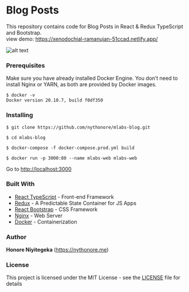 # Blog Posts

This repository contains code for Blog Posts in React & Redux TypeScript and Bootstrap.\
view demo: https://xenodochial-ramanujan-51ccad.netlify.app/

![alt text](https://res.cloudinary.com/elab/image/upload/v1643891926/nythonore/ciojsbgfvi2ubtz5u8bm.png)

### Prerequisites

Make sure you have already installed Docker Engine. You don’t need to install Nginx or YARN, as both are provided by Docker images.

```
$ docker -v
Docker version 20.10.7, build f0df350
```

### Installing

```
$ git clone https://github.com/nythonore/mlabs-blog.git
```

```
$ cd mlabs-blog
```

```
$ docker-compose -f docker-compose.prod.yml build
```

```
$ docker run -p 3000:80 --name mlabs-web mlabs-web
```

Go to [http://localhost:3000](http://localhost:3000)

### Built With

- [React TypeScript](https://www.typescriptlang.org/) - Front-end Framework
- [Redux](https://redux.js.org/) - A Predictable State Container for JS Apps
- [React Bootstrap](https://react-bootstrap.github.io/) - CSS Framework
- [Nginx](https://nginx.org/en/) - Web Server
- [Docker](https://www.docker.com/) - Containerization

### Author

**Honore Niyitegeka** (https://nythonore.me)

### License

This project is licensed under the MIT License - see the [LICENSE](LICENSE) file for details
